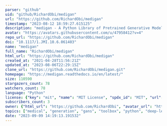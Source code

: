 ```yaml
---
parser: "github"
uid: "github/RichardObi/medigan"
url: "https://github.com/RichardObi/medigan"
timestamp: "2023-08-12 18:59:27.615125"
description: "medigan - A Python Library of Pretrained Generative Models for Medical Image Synthesis"
avatar: "https://avatars.githubusercontent.com/u/47958412?v=4"
repo_url: "https://github.com/RichardObi/medigan"
doi: "10.1117/1.JMI.10.6.061403"
name: "medigan"
full_name: "RichardObi/medigan"
html_url: "https://github.com/RichardObi/medigan"
created_at: "2021-04-28T11:56:21Z"
updated_at: "2023-08-06T22:29:15Z"
clone_url: "https://github.com/RichardObi/medigan.git"
homepage: "https://medigan.readthedocs.io/en/latest/"
size: 110590
stargazers_count: 78
watchers_count: 78
language: "Python"
license: {"key": "mit", "name": "MIT License", "spdx_id": "MIT", "url": "https://api.github.com/licenses/mit", "node_id": "MDc6TGljZW5zZTEz"}
subscribers_count: 3
owner: {"html_url": "https://github.com/RichardObi", "avatar_url": "https://avatars.githubusercontent.com/u/47958412?v=4", "login": "RichardObi", "type": "User"}
topics: ["medical", "generation", "gans", "toolbox", "python", "deep-learning", "machine-learning", "model", "computer-vision", "dataset", "endoscopy", "generative-adversarial-network", "generative-ai", "generative-model", "medical-image-analysis", "medical-image-dataset", "medical-imaging", "radiology", "synthesis", "synthetic-data"]
date: "2023-09-09 14:19:13.191532"
---
```

